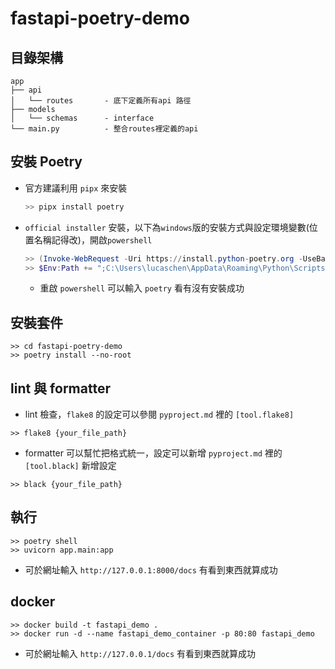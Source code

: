 # fastapi-poetry-demo

## 目錄架構

```text
app
├── api              
│   └── routes       - 底下定義所有api 路徑
├── models
│   └── schemas      - interface
└── main.py          - 整合routes裡定義的api
```

## 安裝 Poetry
- 官方建議利用 `pipx` 來安裝
    
    ```powershell
    >> pipx install poetry
    ```
    
- `official installer` 安裝，以下為`windows`版的安裝方式與設定環境變數(位置名稱記得改)，開啟`powershell`
    
    ```powershell
    >> (Invoke-WebRequest -Uri https://install.python-poetry.org -UseBasicParsing).Content | python -
    >> $Env:Path += ";C:\Users\lucaschen\AppData\Roaming\Python\Scripts"; setx PATH "$Env:Path"
    ```
    - 重啟 `powershell` 可以輸入 `poetry` 看有沒有安裝成功


## 安裝套件
```
>> cd fastapi-poetry-demo
>> poetry install --no-root
```

## lint 與 formatter
- lint 檢查，`flake8` 的設定可以參閱 `pyproject.md` 裡的 `[tool.flake8]`
```
>> flake8 {your_file_path}
```
- formatter 可以幫忙把格式統一，設定可以新增 `pyproject.md` 裡的 `[tool.black]` 新增設定
```
>> black {your_file_path}
```

## 執行
```
>> poetry shell
>> uvicorn app.main:app
```
- 可於網址輸入 `http://127.0.0.1:8000/docs` 有看到東西就算成功

## docker 
```
>> docker build -t fastapi_demo .
>> docker run -d --name fastapi_demo_container -p 80:80 fastapi_demo
```
- 可於網址輸入 `http://127.0.0.1/docs` 有看到東西就算成功
